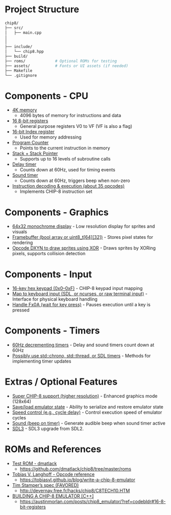 # Project Structure
```zsh
chip8/
├── src/
│   ├── main.cpp
│   
│   
├── include/
│   └── chip8.hpp
├── build/
├── roms/             # Optional ROMs for testing
├── assets/           # Fonts or UI assets (if needed)
├── Makefile
└── .gitignore
```
# Components - CPU
- [4K memory](#) 
    - 4096 bytes of memory for instructions and data  
- [16 8-bit registers](#) 
    - General purpose registers V0 to VF (VF is also a flag)  
- [16-bit Index register](#) 
    - Used for memory addressing  
- [Program Counter](#) 
    - Points to the current instruction in memory  
- [Stack + Stack Pointer](#) 
    - Supports up to 16 levels of subroutine calls  
- [Delay timer](#) 
    - Counts down at 60Hz, used for timing events  
- [Sound timer](#) 
    - Counts down at 60Hz, triggers beep when non-zero  
- [Instruction decoding & execution (about 35 opcodes)](#) 
    - Implements CHIP-8 instruction set  

# Components - Graphics
- [64x32 monochrome display](#) - Low resolution display for sprites and visuals  
- [Framebuffer (bool array or uint8_t[64][32])](#) - Stores pixel states for rendering  
- [Opcode DXYN to draw sprites using XOR](#) - Draws sprites by XORing pixels, supports collision detection  

# Components - Input
- [16-key hex keypad (0x0–0xF)](#) - CHIP-8 keypad input mapping  
- [Map to keyboard input (SDL, or ncurses, or raw terminal input)](#) - Interface for physical keyboard handling  
- [Handle Fx0A (wait for key press)](#) - Pauses execution until a key is pressed  

# Components - Timers
- [60Hz decrementing timers](#) - Delay and sound timers count down at 60Hz  
- [Possibly use std::chrono, std::thread, or SDL timers](#) - Methods for implementing timer updates  

# Extras / Optional Features
- [Super CHIP-8 support (higher resolution)](#) - Enhanced graphics mode (128x64)  
- [Save/load emulator state](#) - Ability to serialize and restore emulator state  
- [Speed control (e.g., cycle delay)](#) - Control execution speed of emulator cycles  
- [Sound (beep on timer)](#) - Generate audible beep when sound timer active
- [SDL3](#) - SDL3 upgrade from SDL2.

# ROMs and References
- [Test ROM - dmatlack](https://github.com/dmatlack/chip8/tree/master/roms)
    - https://github.com/dmatlack/chip8/tree/master/roms
- [Tobias V. Langhoff - Opcode reference](https://tobiasvl.github.io/blog/write-a-chip-8-emulator)
    - https://tobiasvl.github.io/blog/write-a-chip-8-emulator
- [Tim Stamper’s spec (FAVORED)](http://devernay.free.fr/hacks/chip8/C8TECH10.HTM)
    - http://devernay.free.fr/hacks/chip8/C8TECH10.HTM
- [BUILDING A CHIP-8 EMULATOR [C++]](https://austinmorlan.com/posts/chip8_emulator/?ref=codebldr#16-8-bit-registers) 
    - https://austinmorlan.com/posts/chip8_emulator/?ref=codebldr#16-8-bit-registers